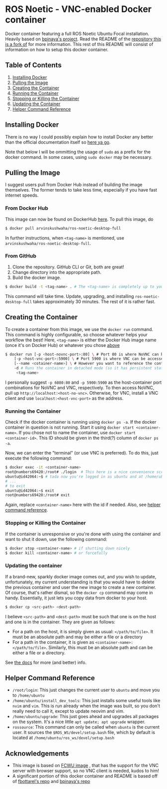 # ROS Noetic - VNC-enabled Docker container
Docker container featuring a full ROS Noetic Ubuntu Focal installation. Heavily based on [bpinaya's project](https://github.com/bpinaya/robond-docker). Read the README of the [repository this is a fork of](https://github.com/fbottarel/docker-ros-desktop-full) for more information. This rest of this README will consist of information on how to setup this docker container.

## Table of Contents
1. [Installing Docker](#installing-docker)
2. [Pulling the Image](#pulling-the-image)
3. [Creating the Container](#creating-the-container)
4. [Running the Container](#running-the-container)
5. [Stopping or Killing the Container](#stopping-or-killing-the-container)
6. [Updating the Container](#updating-the-container)
7. [Helper Command Reference](#helper-command-reference)

## Installing Docker

There is no way I could possibly explain how to install Docker any better than the official documentation itself so [here ya go](https://docs.docker.com/get-docker/).

Note that below I will be ommitting the usage of `sudo` as a prefix for the docker command. In some cases, using `sudo docker` may be necessary.

## Pulling the Image

I suggest users pull from Docker Hub instead of building the image themselves. The former tends to take less time, especially if you have fast internet speeds.

### From Docker Hub

This image can now be found on DockerHub [here](https://hub.docker.com/r/arvinskushwaha/ros-noetic-desktop-vnc). To pull this image, do
```bash
$ docker pull arvinskushwaha/ros-noetic-desktop-full
```

In further instructions, when `<tag-name>` is mentioned, use `arvinskushwaha/ros-noetic-desktop-full`.

### From GitHub

1. Clone the repository. GitHub CLI or Git, both are great!
2. Change directory into the appropriate path.
3. Build the docker image.
```bash
$ docker build -t <tag-name> . # The <tag-name> is completely up to you.
```

This command will take time. Update, upgrading, and installing `ros-noetic-desktop-full`
takes approximately 30 minutes. The rest of it is rather fast.

## Creating the Container

To create a container from this image, we use the `docker run` command. This command is
highly configurable, so choose whatever helps your workflow the best! Here, `<tag-name>` is either the Docker Hub image name (once it's on Docker Hub) or whatever you chose [above](#from-github)

```bash
$ docker run [-p <host-novnc-port>:80] \ # Port 80 is where NoVNC can be accessed from
	[-p <host-vnc-port>:5900] \ # Port 5900 is where VNC can be accessed from
	[--name <cotainer-name>] \ # However you want to reference the container in the future
	-d # Runs the container in detached mode (so it has persistent state)
	 <tag-name>
```

I personally suggest `-p 6080:80` and `-p 5900:5900` as the host-container port combinations for NoVNC and VNC, respectively. To then access NoVNC, pull up `http://localhost:<host-no-vnc>`. Otherwise, for VNC, install a VNC client and use `localhost:<host-vnc-port>` as the address.

### Running the Container

Check if the docker container is running using `docker ps -a`. If the docker container in question is not running. Start it using `docker start <container-name>`. If you chose not to name the container, use `docker start <container-id>`. This ID should be given in the third(?) column of `docker ps -a`.

Now, we can enter the "terminal" (or use VNC is preferred). To do this, just execute the following command:

```bash
$ docker exec -it <container-name>
root@numbers69420:/root# ./login  # This here is a nice convenience script that I've written for no real reason :)
ubuntu@id42064:~$ # tada now you're logged in as ubuntu and at /home/ubuntu
# ...
# to exit
ubuntu@id42064:~$ exit
root@numbers69420:/root# exit
```

Again, replace `<container-name>` here with the id if needed. Also, see [helper command reference](#helper-command-reference).

### Stopping or Killing the Container

If the container is unresponsive or you're done with using the container and want to shut it down, use the following command:

```bash
$ docker stop <container-name> # if shutting down nicely
$ docker kill <container-name> # or forcefully
```

### Updating the container

If a brand-new, sparkly docker image comes out, and you wish to update, unfortunately, my current understanding is that you would have to delete the previous container and user the new image to create a new container. Of course, that's rather dismal, so the `docker cp` command may come in handy. Essentially, it just lets you copy data from docker to your host.

```bash
$ docker cp <src-path> <dest-path>
```

I believe `<src-path>` and `<dest-path>` must be such that one is on the host and one is in the container. They are given as follows:

* For a path on the host, it is simply given as usual: `</path/to/file>`. It must be an absolute path and may be either a file or a directory
* For a path in the container, it is given as `<container-name>:</path/to/file>`. Similarly, this must be an absolute path and can be either a file or a directory.

See [the docs](https://docs.docker.com/engine/reference/commandline/cp/) for more (and better) info.

## Helper Command Reference

- `/root/login`: This just changes the current user to `ubuntu` and move you to `/home/ubuntu`
- `/home/ubuntu/install_dev_tools`: This just installs some useful tools like `nvim` and `vim`. This is
	run already when the image was built, so you don't really need to call it, except to update neovim and vim.
- `/home/ubuntu/upgrade`: This just goes ahead and upgrades all packages on the system. It's a nice little `apt update; apt upgrade` wrapper.
- `rossource`: This command can only be called when `ubuntu` is the current user. It sources the `$ROS_WS/devel/setup.bash` file, which by default is
        located at `/home/ubuntu/ros_ws/devel/setup.bash`

## Acknowledgements

- This image is based on [FCWU image](https://github.com/fcwu/docker-ubuntu-vnc-desktop) , that has the support for the VNC server with browser support, so no VNC client is needed, kudos to him!
- A significant portion of this docker container and README is based off of [fbottarel's repo](https://github.com/fbottarel/docker-ros-desktop-full) and [bpinaya's repo](https://github.com/bpinaya/robond-docker)
